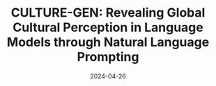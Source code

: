 ---
title: "CULTURE-GEN: Revealing Global Cultural Perception in Language Models through Natural Language Prompting"
collection: publications
date: 2024-04-26
venue: 'arxiv'
paperurl: 'https://arxiv.org/abs/2404.10199'
link: 'https://arxiv.org/abs/2404.10199'
codeurl: 'https://github.com/huihanlhh/Culture-Gen'
authors: 'Huihan Li, Liwei Jiang, Jena D. Hwang, Hyunwoo Kim, Sebastin Santy, Taylor Sorensen, Bill Yuchen Lin, Nouha Dziri, Xiang Ren, Yejin Choi'
---